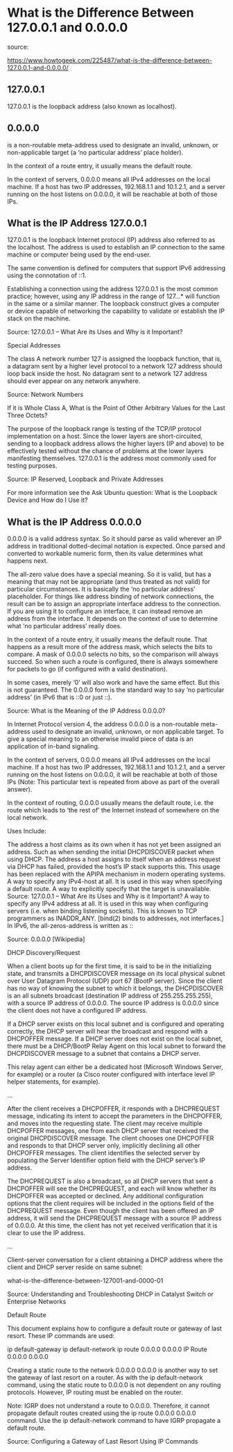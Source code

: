 # What is the Difference Between 127.0.0.1 and 0.0.0.0

source:

<https://www.howtogeek.com/225487/what-is-the-difference-between-127.0.0.1-and-0.0.0.0/>

## 127.0.0.1

127.0.0.1 is the loopback address (also known as localhost).

## 0.0.0.0

is a non-routable meta-address used to designate an invalid, unknown, or
non-applicable target (a ‘no particular address’ place holder).

In the context of a route entry, it usually means the default route.

In the context of servers, 0.0.0.0 means all IPv4 addresses on the local
machine. If a host has two IP addresses, 192.168.1.1 and 10.1.2.1, and a
server running on the host listens on 0.0.0.0, it will be reachable at
both of those IPs.

## What is the IP Address 127.0.0.1

127.0.0.1 is the loopback Internet protocol (IP) address also referred to
as the localhost. The address is used to establish an IP connection to
the same machine or computer being used by the end-user.

The same convention is defined for computers that support IPv6 addressing
using the connotation of ::1.

Establishing a connection using the address 127.0.0.1 is the most common
practice; however, using any IP address in the range of 127…\* will
function in the same or a similar manner. The loopback construct gives a
computer or device capable of networking the capability to validate or
establish the IP stack on the machine.

Source: 127.0.0.1 – What Are its Uses and Why is it Important?

Special Addresses

The class A network number 127 is assigned the loopback function, that is, a datagram sent by a higher level protocol to a network 127 address should loop back inside the host. No datagram sent to a network 127 address should ever appear on any network anywhere.

Source: Network Numbers

If it is Whole Class A, What is the Point of Other Arbitrary Values for the Last Three Octets?

The purpose of the loopback range is testing of the TCP/IP protocol implementation on a host. Since the lower layers are short-circuited, sending to a loopback address allows the higher layers (IP and above) to be effectively tested without the chance of problems at the lower layers manifesting themselves. 127.0.0.1 is the address most commonly used for testing purposes.

Source: IP Reserved, Loopback and Private Addresses

For more information see the Ask Ubuntu question: What is the Loopback Device and How do I Use it?

## What is the IP Address 0.0.0.0

0.0.0.0 is a valid address syntax. So it should parse as valid wherever an IP address in traditional dotted-decimal notation is expected. Once parsed and converted to workable numeric form, then its value determines what happens next.

The all-zero value does have a special meaning. So it is valid, but has a meaning that may not be appropriate (and thus treated as not valid) for particular circumstances. It is basically the ‘no particular address’ placeholder. For things like address binding of network connections, the result can be to assign an appropriate interface address to the connection. If you are using it to configure an interface, it can instead remove an address from the interface. It depends on the context of use to determine what ‘no particular address’ really does.

In the context of a route entry, it usually means the default route. That happens as a result more of the address mask, which selects the bits to compare. A mask of 0.0.0.0 selects no bits, so the comparison will always succeed. So when such a route is configured, there is always somewhere for packets to go (if configured with a valid destination).

In some cases, merely ‘0’ will also work and have the same effect. But this is not guaranteed. The 0.0.0.0 form is the standard way to say ‘no particular address’ (in IPv6 that is ::0 or just ::).

Source: What is the Meaning of the IP Address 0.0.0.0?

In Internet Protocol version 4, the address 0.0.0.0 is a non-routable meta-address used to designate an invalid, unknown, or non applicable target. To give a special meaning to an otherwise invalid piece of data is an application of in-band signaling.

In the context of servers, 0.0.0.0 means all IPv4 addresses on the local machine. If a host has two IP addresses, 192.168.1.1 and 10.1.2.1, and a server running on the host listens on 0.0.0.0, it will be reachable at both of those IPs (Note: This particular text is repeated from above as part of the overall answer).

In the context of routing, 0.0.0.0 usually means the default route, i.e. the route which leads to ‘the rest of’ the Internet instead of somewhere on the local network.

Uses Include:

The address a host claims as its own when it has not yet been assigned an address. Such as when sending the initial DHCPDISCOVER packet when using DHCP.
The address a host assigns to itself when an address request via DHCP has failed, provided the host’s IP stack supports this. This usage has been replaced with the APIPA mechanism in modern operating systems.
A way to specify any IPv4-host at all. It is used in this way when specifying a default route.
A way to explicitly specify that the target is unavailable. Source: 127.0.0.1 – What Are its Uses and Why is it Important?
A way to specify any IPv4 address at all. It is used in this way when configuring servers (i.e. when binding listening sockets). This is known to TCP programmers as INADDR_ANY. [bind(2) binds to addresses, not interfaces.]
In IPv6, the all-zeros-address is written as ::

Source: 0.0.0.0 [Wikipedia]

DHCP Discovery/Request

When a client boots up for the first time, it is said to be in the initializing state, and transmits a DHCPDISCOVER message on its local physical subnet over User Datagram Protocol (UDP) port 67 (BootP server). Since the client has no way of knowing the subnet to which it belongs, the DHCPDISCOVER is an all subnets broadcast (destination IP address of 255.255.255.255), with a source IP address of 0.0.0.0. The source IP address is 0.0.0.0 since the client does not have a configured IP address.

If a DHCP server exists on this local subnet and is configured and operating correctly, the DHCP server will hear the broadcast and respond with a DHCPOFFER message. If a DHCP server does not exist on the local subnet, there must be a DHCP/BootP Relay Agent on this local subnet to forward the DHCPDISCOVER message to a subnet that contains a DHCP server.

This relay agent can either be a dedicated host (Microsoft Windows Server, for example) or a router (a Cisco router configured with interface level IP helper statements, for example).

…

After the client receives a DHCPOFFER, it responds with a DHCPREQUEST message, indicating its intent to accept the parameters in the DHCPOFFER, and moves into the requesting state. The client may receive multiple DHCPOFFER messages, one from each DHCP server that received the original DHCPDISCOVER message. The client chooses one DHCPOFFER and responds to that DHCP server only, implicitly declining all other DHCPOFFER messages. The client identifies the selected server by populating the Server Identifier option field with the DHCP server’s IP address.

The DHCPREQUEST is also a broadcast, so all DHCP servers that sent a DHCPOFFER will see the DHCPREQUEST, and each will know whether its DHCPOFFER was accepted or declined. Any additional configuration options that the client requires will be included in the options field of the DHCPREQUEST message. Even though the client has been offered an IP address, it will send the DHCPREQUEST message with a source IP address of 0.0.0.0. At this time, the client has not yet received verification that it is clear to use the IP address.

…

Client-server conversation for a client obtaining a DHCP address where the client and DHCP server reside on same subnet:

what-is-the-difference-between-127001-and-0000-01

Source: Understanding and Troubleshooting DHCP in Catalyst Switch or Enterprise Networks

Default Route

This document explains how to configure a default route or gateway of last resort. These IP commands are used:

ip default-gateway
ip default-network
ip route 0.0.0.0 0.0.0.0
IP Route 0.0.0.0 0.0.0.0

Creating a static route to the network 0.0.0.0 0.0.0.0 is another way to set the gateway of last resort on a router. As with the ip default-network command, using the static route to 0.0.0.0 is not dependent on any routing protocols. However, IP routing must be enabled on the router.

Note: IGRP does not understand a route to 0.0.0.0. Therefore, it cannot propagate default routes created using the ip route 0.0.0.0 0.0.0.0 command. Use the ip default-network command to have IGRP propagate a default route.

Source: Configuring a Gateway of Last Resort Using IP Commands

